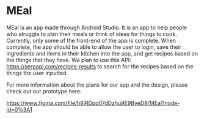 # MEal

MEal is an app made through Android Studio. 
It is an app to help people who struggle to plan 
their meals or think of ideas for things to cook. 
Currently, only some of the front-end of the app 
is complete. When complete, the app should be able
to allow the user to login, save their ingredients
and items in their kitchen into the app, and get
recipes based on the things that they have. We plan
to use this API: https://serpapi.com/recipes-results 
to search for the recipes based on the things the
user inputted. 

For more information about the plans for our app and
the design, please check out our prototype here:

https://www.figma.com/file/h8iRDpo07dDzhu9E9ByeD9/MEal?node-id=0%3A1
